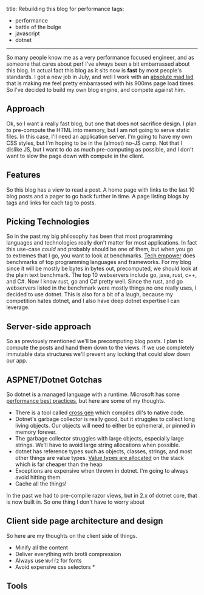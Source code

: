 title: Rebuilding this blog for performance
tags:
- performance
- battle of the bulge
- javascript
- dotnet
---

So many people know me as a very performance focused engineer, and as someone that cares about perf I've always been a bit embarrassed about this blog. In actual fact this blog as it sits now is **fast** by most people's standards. I got a new job in July, and well I work with an [absolute mad lad](https://twitter.com/markuskobler) that is making me feel pretty embarrassed with his 900ms page load times. So I've decided to build my own blog engine, and compete against him.

<!-- more -->

## Approach

Ok, so I want a really fast blog, but one that does not sacrifice design. I plan to pre-compute the HTML into memory, but I am not going to serve static files. In this case, I'll need an application server. I'm going to have my own CSS styles, but I'm hoping to be in the (almost) no-JS camp. Not that I dislike JS, but I want to do as much pre-computing as possible, and I don't want to slow the page down with compute in the client.

## Features

So this blog has a view to read a post. A home page with links to the last 10 blog posts and a pager to go back further in time. A page listing blogs by tags and links for each tag to posts.

## Picking Technologies

So in the past my big philosophy has been that most programming languages and technologies really don't matter for most applications. In fact this use-case *could* and probably should be one of them, but when you go to extremes that I go, you want to look at benchmarks. [Tech empower](https://www.techempower.com/benchmarks/) does benchmarks of top programming languages and frameworks. For my blog since it will be mostly be bytes in bytes out, precomputed, we should look at the plain text benchmark. The top 10 webservers include go, java, rust, c++, and C#. Now I know rust, go and C# pretty well. Since the rust, and go webservers listed in the benchmark were mostly things no one really uses, I decided to use dotnet. This is also for a bit of a laugh, because my competition hates dotnet, and I also have deep dotnet expertise I can leverage.


## Server-side approach

So as previously mentioned we'll be precomputing blog posts. I plan to compute the posts and hand them down to the views. If we use completely immutable data structures we'll prevent any locking that could slow down our app.

## ASPNET/Dotnet Gotchas

So dotnet is a managed language with a runtime. Microsoft has some [performance best practices](https://docs.microsoft.com/en-us/aspnet/core/performance/performance-best-practices?view=aspnetcore-2.2), but here are some of my thoughts.

* There is a tool called [cross gen](https://github.com/dotnet/coreclr/blob/master/Documentation/building/crossgen.md) which compiles dll's to native code. 
* Dotnet's garbage collector is really good, but it struggles to collect long living objects. Our objects will need to either be ephemeral, or pinned in memory forever.
* The garbage collector struggles with large objects, especially large strings. We'll have to avoid large string allocations when possible.
* dotnet has reference types such as objects, classes, strings, and most other things are value types. [Value types are allocated](https://blog.terribledev.io/c-strings/) on the stack which is far cheaper than the heap
* Exceptions are expensive when thrown in dotnet. I'm going to always avoid hitting them.
* Cache all the things!

 In the past we had to pre-compile razor views, but in 2.x of dotnet core, that is now built in. So one thing I don't have to worry about 


## Client side page architecture and design

So here are my thoughts on the client side of things.

* Minify all the content
* Deliver everything with brotli compression
* Always use `Woff2` for fonts
* Avoid expensive css selectors
  * 


## Tools 


